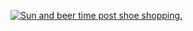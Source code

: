 [![Sun and beer time post shoe shopping.](http://farm6.staticflickr.com/5319/7227026404_30ee0c6a25_n.jpg)](http://www.flickr.com/photos/dylane/7227026404/)
